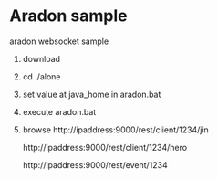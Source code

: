 Aradon sample 
============

aradon websocket sample

1. download
2. cd ./alone
3. set value at java_home in aradon.bat
4. execute aradon.bat

5. browse 
	http://ipaddress:9000/rest/client/1234/jin
	
 	http://ipaddress:9000/rest/client/1234/hero
 	
 	http://ipaddress:9000/rest/event/1234 